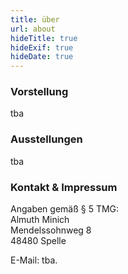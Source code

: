 ```yaml
---
title: über
url: about
hideTitle: true
hideExif: true
hideDate: true
---
```


### Vorstellung
tba


### Ausstellungen
tba


### Kontakt & Impressum

Angaben gemäß § 5 TMG:  
Almuth Minich  
Mendelssohnweg 8   
48480 Spelle  
  
E-Mail: tba.
